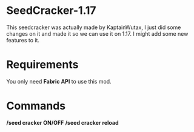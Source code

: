# SeedCracker-1.17
This seedcracker was actually made by KaptainWutax, I just did some changes on it and made it so we can use it on 1.17. I might add some new features to it.

# Requirements
You only need **Fabric API** to use this mod.

# Commands 
**/seed cracker ON/OFF**
**/seed cracker reload**
